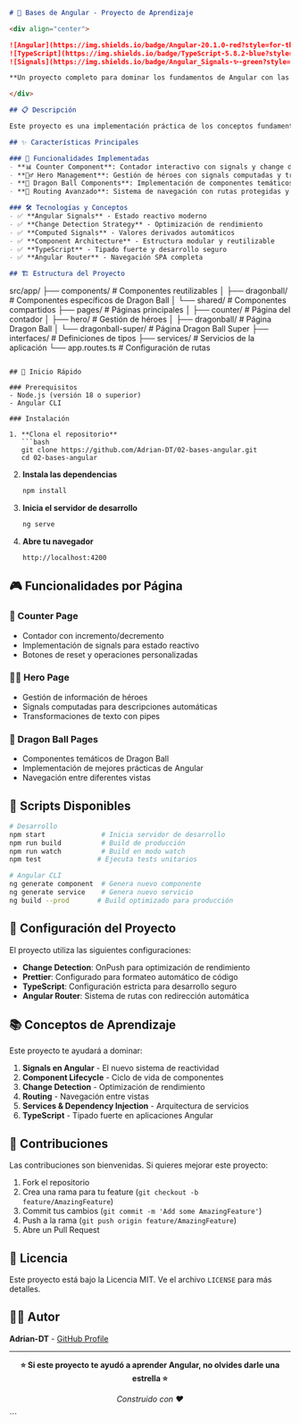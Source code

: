 
```markdown
# 🚀 Bases de Angular - Proyecto de Aprendizaje

<div align="center">

![Angular](https://img.shields.io/badge/Angular-20.1.0-red?style=for-the-badge&logo=angular)
![TypeScript](https://img.shields.io/badge/TypeScript-5.8.2-blue?style=for-the-badge&logo=typescript)
![Signals](https://img.shields.io/badge/Angular_Signals-✨-green?style=for-the-badge)

**Un proyecto completo para dominar los fundamentos de Angular con las características más modernas del framework**

</div>

## 📋 Descripción

Este proyecto es una implementación práctica de los conceptos fundamentales de Angular, diseñado para explorar y dominar las bases del framework más popular para el desarrollo de aplicaciones web. Incluye ejemplos prácticos con **Angular Signals**, **Change Detection Strategy**, y técnicas avanzadas de desarrollo.

## ✨ Características Principales

### 🎯 Funcionalidades Implementadas
- **📊 Counter Component**: Contador interactivo con signals y change detection optimizada
- **🦸‍♂️ Hero Management**: Gestión de héroes con signals computadas y transformaciones
- **🐉 Dragon Ball Components**: Implementación de componentes temáticos con mejores prácticas
- **🔄 Routing Avanzado**: Sistema de navegación con rutas protegidas y redirecciones

### 🛠️ Tecnologías y Conceptos
- ✅ **Angular Signals** - Estado reactivo moderno
- ✅ **Change Detection Strategy** - Optimización de rendimiento
- ✅ **Computed Signals** - Valores derivados automáticos
- ✅ **Component Architecture** - Estructura modular y reutilizable
- ✅ **TypeScript** - Tipado fuerte y desarrollo seguro
- ✅ **Angular Router** - Navegación SPA completa

## 🏗️ Estructura del Proyecto

```
src/app/
├── components/          # Componentes reutilizables
│   ├── dragonball/     # Componentes específicos de Dragon Ball
│   └── shared/         # Componentes compartidos
├── pages/              # Páginas principales
│   ├── counter/        # Página del contador
│   ├── hero/           # Gestión de héroes
│   ├── dragonball/     # Página Dragon Ball
│   └── dragonball-super/ # Página Dragon Ball Super
├── interfaces/         # Definiciones de tipos
├── services/          # Servicios de la aplicación
└── app.routes.ts      # Configuración de rutas
```

## 🚀 Inicio Rápido

### Prerequisitos
- Node.js (versión 18 o superior)
- Angular CLI

### Instalación

1. **Clona el repositorio**
   ```bash
   git clone https://github.com/Adrian-DT/02-bases-angular.git
   cd 02-bases-angular
   ```

2. **Instala las dependencias**
   ```bash
   npm install
   ```

3. **Inicia el servidor de desarrollo**
   ```bash
   ng serve
   ```

4. **Abre tu navegador**
   ```
   http://localhost:4200
   ```

## 🎮 Funcionalidades por Página

### 🔢 Counter Page
- Contador con incremento/decremento
- Implementación de signals para estado reactivo
- Botones de reset y operaciones personalizadas

### 🦸‍♂️ Hero Page  
- Gestión de información de héroes
- Signals computadas para descripciones automáticas
- Transformaciones de texto con pipes

### 🐉 Dragon Ball Pages
- Componentes temáticos de Dragon Ball
- Implementación de mejores prácticas de Angular
- Navegación entre diferentes vistas

## 📜 Scripts Disponibles

```bash
# Desarrollo
npm start              # Inicia servidor de desarrollo
npm run build          # Build de producción
npm run watch          # Build en modo watch
npm test              # Ejecuta tests unitarios

# Angular CLI
ng generate component  # Genera nuevo componente
ng generate service    # Genera nuevo servicio
ng build --prod       # Build optimizado para producción
```

## 🔧 Configuración del Proyecto

El proyecto utiliza las siguientes configuraciones:

- **Change Detection**: OnPush para optimización de rendimiento
- **Prettier**: Configurado para formateo automático de código
- **TypeScript**: Configuración estricta para desarrollo seguro
- **Angular Router**: Sistema de rutas con redirección automática

## 📚 Conceptos de Aprendizaje

Este proyecto te ayudará a dominar:

1. **Signals en Angular** - El nuevo sistema de reactividad
2. **Component Lifecycle** - Ciclo de vida de componentes
3. **Change Detection** - Optimización de rendimiento
4. **Routing** - Navegación entre vistas
5. **Services & Dependency Injection** - Arquitectura de servicios
6. **TypeScript** - Tipado fuerte en aplicaciones Angular

## 🤝 Contribuciones

Las contribuciones son bienvenidas. Si quieres mejorar este proyecto:

1. Fork el repositorio
2. Crea una rama para tu feature (`git checkout -b feature/AmazingFeature`)
3. Commit tus cambios (`git commit -m 'Add some AmazingFeature'`)
4. Push a la rama (`git push origin feature/AmazingFeature`)
5. Abre un Pull Request

## 📄 Licencia

Este proyecto está bajo la Licencia MIT. Ve el archivo `LICENSE` para más detalles.

## 👨‍💻 Autor

**Adrian-DT** - [GitHub Profile](https://github.com/Adrian-DT)

---

<div align="center">

**⭐ Si este proyecto te ayudó a aprender Angular, no olvides darle una estrella ⭐**

*Construido con ❤️*

</div>
```
